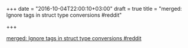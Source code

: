 +++
date = "2016-10-04T22:00:10+03:00"
draft = true
title = "merged: Ignore tags in struct type conversions  #reddit"

+++

<p><a href="https://t.co/cF2NTHcSig">merged: Ignore tags in struct type conversions  #reddit</a></p>
